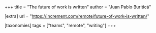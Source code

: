 +++
title = "The future of work is written"
author = "Juan Pablo Buriticá"

[extra]
url = "https://increment.com/remote/future-of-work-is-written/"

[taxonomies]
tags = ["teams", "remote", "writing"]
+++
